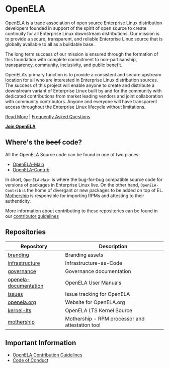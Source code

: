 # OpenELA

OpenELA is a trade association of open source Enterprise Linux distribution
developers founded in support of the spirit of open source to create continuity
for all Enterprise Linux downstream distributions. Our mission is to provide a
secure, transparent, and reliable Enterprise Linux source that is globally
available to all as a buildable base.

The long term success of our mission is ensured through the formation of this
foundation with complete commitment to non-partisanship, transparency,
community, inclusivity, and public benefit.

OpenELA’s primary function is to provide a consistent and secure upstream
location for all who are interested in Enterprise Linux distribution sources.
The success of this project will enable anyone to create and distribute a
downstream variant of Enterprise Linux built by and for the community with
dedicated contributions from market leading vendors and joint collaboration
with community contributors. Anyone and everyone will have transparent access
throughout the Enterprise Linux lifecycle without limitations.

[Read More](https://openela.org/about/) | [Frequently Asked Questions](https://openela.org/faq/)

**[Join OpenELA](https://openela.org/join/)**

## Where's the ~~beef~~ code?

All the OpenELA Source code can be found in one of two places:

* [OpenELA-Main](https://github.com/openela-main)
* [OpenELA-Contrib](https://github.com/openela-contrib)

In short, `OpenELA-Main` is where the bug-for-bug compatible source code for 
versions of packages in Enterprise Linux live. On the other hand,
`OpenELA-Contrib` is the home of divergant or new packages to be added on top
of EL. [Mothership](https://github.com/openela/mothership) is responsible for 
importing RPMs and attesting to their authenticity.

More information about contributing to these repositories can be found in our [contributor guidelines](https://github.com/openela/governance/blob/main/contributors_guidelines.md)

## Repositories
|Repository|Description|
|--|--|
|[branding](https://github.com/openela/branding)|Branding assets|
|[infrastructure](https://github.com/openela/infrastructure)|Infrastructure-as-Code |
|[governance](https://github.com/openela/governance)|Governance documentation|
|[openela-documentation](https://github.com/openela/openela-documentation)|OpenELA User Manuals|
|[issues](https://github.com/openela/issues)|Issue tracking for OpenELA|
|[openela.org](https://github.com/openela/openela.org)|Website for OpenELA.org|
|[kernel-lts](https://github.com/openela/kernel-lts)| OpenELA LTS Kernel Source |
|[mothership](https://github.com/openela/mothership)| Mothership - RPM processor and attestation tool |

## Important Information

* [OpenELA Contribution Guidelines](https://github.com/openela/governance/blob/main/contributors_guidelines.md)
* [Code of Conduct](https://github.com/openela/governance/blob/main/code_of_conduct.md)
